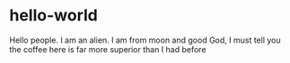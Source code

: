 # hello-world

Hello people.
I am an alien. I am from moon and good God, I must tell you the coffee here is far more superior than I had before 
